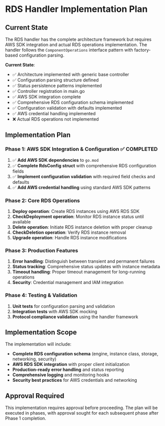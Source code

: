 # RDS Handler Implementation Plan

## Current State

The RDS handler has the complete architecture framework but requires AWS SDK integration and actual RDS operations implementation. The handler follows the `ComponentOperations` interface pattern with factory-based configuration parsing.

**Current State**:

- ✅ Architecture implemented with generic base controller
- ✅ Configuration parsing structure defined  
- ✅ Status persistence patterns implemented
- ✅ Controller registration in main.go
- ✅ AWS SDK integration complete
- ✅ Comprehensive RDS configuration schema implemented
- ✅ Configuration validation with defaults implemented
- ✅ AWS credential handling implemented
- ❌ Actual RDS operations not implemented

## Implementation Plan

### Phase 1: AWS SDK Integration & Configuration ✅ COMPLETED

1. ✅ **Add AWS SDK dependencies** to `go.mod`
2. ✅ **Complete RdsConfig struct** with comprehensive RDS configuration fields
3. ✅ **Implement configuration validation** with required field checks and defaults
4. ✅ **Add AWS credential handling** using standard AWS SDK patterns

### Phase 2: Core RDS Operations

1. **Deploy operation**: Create RDS instances using AWS RDS SDK
2. **CheckDeployment operation**: Monitor RDS instance status until available
3. **Delete operation**: Initiate RDS instance deletion with proper cleanup
4. **CheckDeletion operation**: Verify RDS instance removal
5. **Upgrade operation**: Handle RDS instance modifications

### Phase 3: Production Features

1. **Error handling**: Distinguish between transient and permanent failures
2. **Status tracking**: Comprehensive status updates with instance metadata
3. **Timeout handling**: Proper timeout management for long-running operations
4. **Security**: Credential management and IAM integration

### Phase 4: Testing & Validation

1. **Unit tests** for configuration parsing and validation
2. **Integration tests** with AWS SDK mocking
3. **Protocol compliance validation** using the handler framework

## Implementation Scope

The implementation will include:

- **Complete RDS configuration schema** (engine, instance class, storage, networking, security)
- **AWS RDS SDK integration** with proper client initialization
- **Production-ready error handling** and status reporting
- **Comprehensive logging** and monitoring hooks
- **Security best practices** for AWS credentials and networking

## Approval Required

This implementation requires approval before proceeding. The plan will be executed in phases, with approval sought for each subsequent phase after Phase 1 completion.
